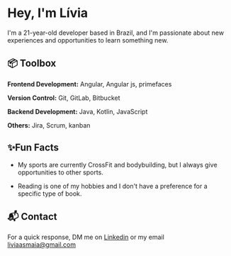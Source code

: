 
# Hey, I'm Lívia

I'm a 21-year-old developer based in Brazil, and I'm passionate about new experiences and opportunities to learn something new.



## 📦 Toolbox

**Frontend Development:** Angular, Angular js, primefaces

**Version Control:** Git, GitLab, Bitbucket

**Backend Development:** Java, Kotlin, JavaScript

**Others:** Jira,  Scrum, kanban
## ✨Fun Facts

* My sports are currently CrossFit and bodybuilding, but I always give opportunities to other sports.

* Reading is one of my hobbies and I don't have a preference for a specific type of book.
## 📬 Contact

For a quick response, DM me on [Linkedin](www.linkedin.com/in/livia-acácio-s-maia-871b3b1b9) or my email liviaasmaia@gmail.com
